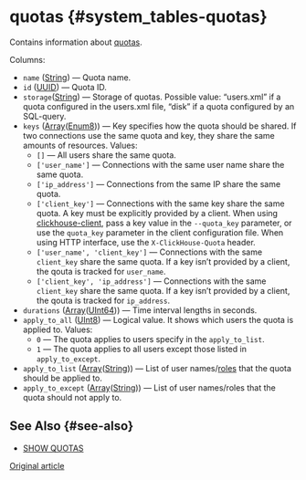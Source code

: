 # quotas {#system_tables-quotas}

Contains information about [quotas](../../operations/system-tables/quotas.md).

Columns:
- `name` ([String](../../sql-reference/data-types/string.md)) — Quota name.
- `id` ([UUID](../../sql-reference/data-types/uuid.md)) — Quota ID.
- `storage`([String](../../sql-reference/data-types/string.md)) — Storage of quotas. Possible value: “users.xml” if a quota configured in the users.xml file, “disk” if a quota configured by an SQL-query.
- `keys` ([Array](../../sql-reference/data-types/array.md)([Enum8](../../sql-reference/data-types/enum.md))) — Key specifies how the quota should be shared. If two connections use the same quota and key, they share the same amounts of resources. Values:
    - `[]` — All users share the same quota.
    - `['user_name']` — Connections with the same user name share the same quota.
    - `['ip_address']` — Connections from the same IP share the same quota.
    - `['client_key']` — Connections with the same key share the same quota. A key must be explicitly provided by a client. When using [clickhouse-client](../../interfaces/cli.md), pass a key value in the `--quota_key` parameter, or use the `quota_key` parameter in the client configuration file. When using HTTP interface, use the `X-ClickHouse-Quota` header.
    - `['user_name', 'client_key']` — Connections with the same `client_key` share the same quota. If a key isn’t provided by a client, the qouta is tracked for `user_name`.
    - `['client_key', 'ip_address']` — Connections with the same `client_key` share the same quota. If a key isn’t provided by a client, the qouta is tracked for `ip_address`.
- `durations` ([Array](../../sql-reference/data-types/array.md)([UInt64](../../sql-reference/data-types/int-uint.md))) — Time interval lengths in seconds.
- `apply_to_all` ([UInt8](../../sql-reference/data-types/int-uint.md#uint-ranges)) — Logical value. It shows which users the quota is applied to. Values:
    - `0` — The quota applies to users specify in the `apply_to_list`.
    - `1` — The quota applies to all users except those listed in `apply_to_except`.
- `apply_to_list` ([Array](../../sql-reference/data-types/array.md)([String](../../sql-reference/data-types/string.md))) — List of user names/[roles](../../operations/access-rights.md#role-management) that the quota should be applied to.
- `apply_to_except` ([Array](../../sql-reference/data-types/array.md)([String](../../sql-reference/data-types/string.md))) — List of user names/roles that the quota should not apply to.

## See Also {#see-also}

-   [SHOW QUOTAS](../../sql-reference/statements/show.md#show-quotas-statement)

[Original article](https://clickhouse.com/docs/en/operations/system-tables/quotas) <!--hide-->

